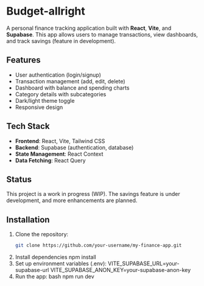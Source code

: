 # Budget-allright

A personal finance tracking application built with **React**, **Vite**, and **Supabase**. This app allows users to manage transactions, view dashboards, and track savings (feature in development).

## Features

- User authentication (login/signup)
- Transaction management (add, edit, delete)
- Dashboard with balance and spending charts
- Category details with subcategories
- Dark/light theme toggle
- Responsive design

## Tech Stack

- **Frontend**: React, Vite, Tailwind CSS
- **Backend**: Supabase (authentication, database)
- **State Management**: React Context
- **Data Fetching**: React Query

## Status

This project is a work in progress (WIP). The savings feature is under development, and more enhancements are planned.

## Installation

1. Clone the repository:
   ```bash
   git clone https://github.com/your-username/my-finance-app.git
   ```
2. Install dependencies
   npm install
3. Set up environment variables (.env):
   VITE_SUPABASE_URL=your-supabase-url
   VITE_SUPABASE_ANON_KEY=your-supabase-anon-key
4. Run the app:
   bash
   npm run dev
